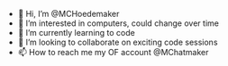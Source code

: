 - 👋 Hi, I’m @MCHoedemaker
- 👀 I’m interested in computers, could change over time
- 🌱 I’m currently learning to code
- 💞️ I’m looking to collaborate on exciting code sessions
- 📫 How to reach me my OF account @MChatmaker

<!---
MCHoedemaker/MCHoedemaker is a ✨ special ✨ repository because its `README.md` (this file) appears on your GitHub profile.
You can click the Preview link to take a look at your changes.
--->
